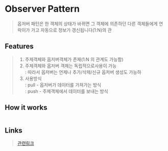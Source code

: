 # Observer Pattern

> 옵저버 패턴은 한 객체의 상태가 바뀌면 그 객체에 의존하던 다른 객체들에게 연락이가 가고 자동으로 정보가 갱신됩니다(1:N)의 관

## Features

> 1. 주제객체와 옵저버객체가 존재(1:N 의 관계도 가능함)
> 2. 주제객체와 옵저버 객체는 독립적으로사용이 가능  
    : 따라서 옵저버는 언제나 추가/삭제/신규 옵저버 생성도 가능하
> 3. 사용방식  
    : pull - 옵저버가 데이터를 가져가는 방식  
    : push - 주제객체에서 데이터를 보내는 방식  

## How it works

<p align = "center">
  <img src = "https://commons.wikimedia.org/wiki/File:Observer.svg?uselang=ko" alt = ""/>
</p> 

## Links

> [관련링크](http://tiboy.tistory.com/entry/Observer-Pattern)  
